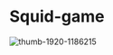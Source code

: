# Squid-game
 
![thumb-1920-1186215](https://user-images.githubusercontent.com/50050146/147697139-2d08a180-9bbc-48cc-9138-c1038315cde4.jpg)
